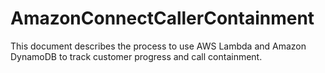 # AmazonConnectCallerContainment
This document describes the process to use AWS Lambda and Amazon DynamoDB to track customer progress and call containment.

